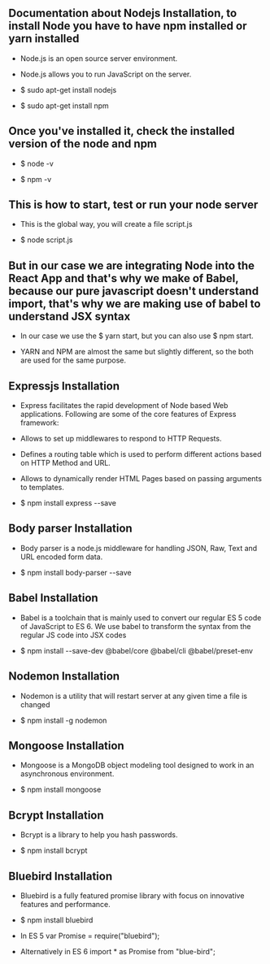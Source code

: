 ## Documentation about Nodejs Installation, to install Node you have to have npm installed or yarn installed

-   Node.js is an open source server environment.

-   Node.js allows you to run JavaScript on the server.

-   $ sudo apt-get install nodejs

-   $ sudo apt-get install npm

## Once you've installed it, check the installed version of the node and npm

-   $ node -v

-   $ npm -v

## This is how to start, test or run your node server 

-   This is the global way, you will create a file script.js

-   $ node script.js

## But in our case we are integrating Node into the React App and that's why we make of Babel, because our pure javascript doesn't understand import, that's why we are making use of babel to understand JSX syntax

-   In our case we use the $ yarn start, but you can also use $ npm start. 

-   YARN and NPM are almost the same but slightly different, so the both are used for the        same purpose.

## Expressjs Installation

-   Express facilitates the rapid development of Node based Web applications. Following are      some of the core features of Express framework:

-   Allows to set up middlewares to respond to HTTP Requests.

-   Defines a routing table which is used to perform different actions based on HTTP Method      and URL.

-   Allows to dynamically render HTML Pages based on passing arguments to templates.

-   $ npm install express --save

## Body parser Installation

-   Body parser is a node.js middleware for handling JSON, Raw, Text and URL encoded form data.

-   $ npm install body-parser --save

## Babel Installation

-   Babel is a toolchain that is mainly used to convert our regular ES 5 code of JavaScript      to ES 6. We use babel to transform the syntax from the regular JS code into JSX codes

-   $ npm install --save-dev @babel/core @babel/cli @babel/preset-env

## Nodemon Installation

-   Nodemon is a utility that will restart server at any given time a file is changed

-   $ npm install -g nodemon

## Mongoose Installation

-   Mongoose is a MongoDB object modeling tool designed to work in an asynchronous               environment.

-   $ npm install mongoose

## Bcrypt Installation

-   Bcrypt is a library to help you hash passwords.

-   $ npm install bcrypt

## Bluebird Installation

-   Bluebird is a fully featured promise library with focus on innovative features and           performance.

-   $ npm install bluebird

-   In ES 5 var Promise = require("bluebird");

-   Alternatively in ES 6 import * as Promise from "blue-bird";